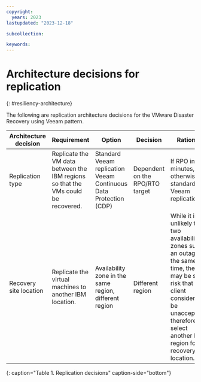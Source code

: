 ```yaml
---
copyright:
  years: 2023
lastupdated: "2023-12-18"

subcollection: 

keywords:
---
```


# Architecture decisions for replication

{: #resiliency-architecture}

The following are replication architecture decisions for the VMware Disaster Recovery using Veeam pattern.

| Architecture decision  | Requirement                                                                       | Option                                                            | Decision                        | Rationale                                                                                                                                                                                                              |
|------------------------|-----------------------------------------------------------------------------------|-------------------------------------------------------------------|---------------------------------|------------------------------------------------------------------------------------------------------------------------------------------------------------------------------------------------------------------------|
| Replication type       | Replicate the VM data between the IBM regions so that the VMs could be recovered. | Standard Veeam replication Veeam Continuous Data Protection (CDP) | Dependent on the RPO/RTO target | If RPO in minutes, CDP, otherwise standard Veeam replication                                                                                                                                                           |
| Recovery site location | Replicate the virtual machines to another IBM location.                           | Availability zone in the same region, different region            | Different region                | While it is unlikely that two availability zones suffer an outage at the same time, there may be some risk that a client considers to be unacceptable. therefore, select another IBM region for the recovery location. |

{: caption="Table 1. Replication decisions" caption-side="bottom"}
